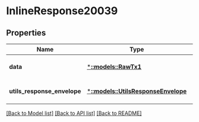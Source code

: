 # InlineResponse20039

## Properties
Name | Type | Description | Notes
------------ | ------------- | ------------- | -------------
**data** | [***::models::RawTx1**](RawTx1.md) |  | [optional] [default to null]
**utils_response_envelope** | [***::models::UtilsResponseEnvelope**](utils.ResponseEnvelope.md) |  | [optional] [default to null]

[[Back to Model list]](../README.md#documentation-for-models) [[Back to API list]](../README.md#documentation-for-api-endpoints) [[Back to README]](../README.md)


